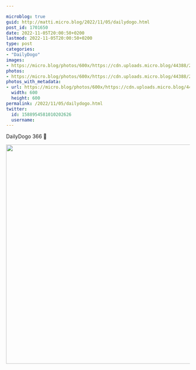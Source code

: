 ```yaml
---

microblog: true
guid: http://matti.micro.blog/2022/11/05/dailydogo.html
post_id: 1701650
date: 2022-11-05T20:00:50+0200
lastmod: 2022-11-05T20:00:50+0200
type: post
categories:
- "DailyDogo"
images:
- https://micro.blog/photos/600x/https://cdn.uploads.micro.blog/44388/2022/5fd1bbf78d.jpg
photos:
- https://micro.blog/photos/600x/https://cdn.uploads.micro.blog/44388/2022/5fd1bbf78d.jpg
photos_with_metadata:
- url: https://micro.blog/photos/600x/https://cdn.uploads.micro.blog/44388/2022/5fd1bbf78d.jpg
  width: 600
  height: 600
permalink: /2022/11/05/dailydogo.html
twitter:
  id: 1588954581010202626
  username:
---
```

DailyDogo 366 🐶

<img src="https://micro.blog/photos/600x/https://blog.martin-haehnel.de/uploads/2022/5fd1bbf78d.jpg" width="600" height="600" alt="" />
